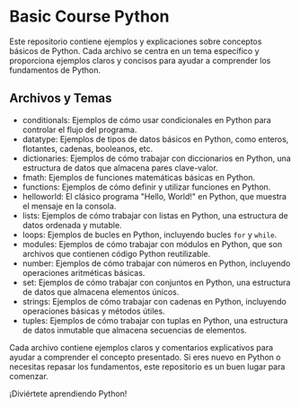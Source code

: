 # Basic Course Python

Este repositorio contiene ejemplos y explicaciones sobre conceptos básicos de Python. Cada archivo se centra en un tema específico y proporciona ejemplos claros y concisos para ayudar a comprender los fundamentos de Python.

## Archivos y Temas

- conditionals: Ejemplos de cómo usar condicionales en Python para controlar el flujo del programa.
- datatype: Ejemplos de tipos de datos básicos en Python, como enteros, flotantes, cadenas, booleanos, etc.
- dictionaries: Ejemplos de cómo trabajar con diccionarios en Python, una estructura de datos que almacena pares clave-valor.
- fmath: Ejemplos de funciones matemáticas básicas en Python.
- functions: Ejemplos de cómo definir y utilizar funciones en Python.
- helloworld: El clásico programa "Hello, World!" en Python, que muestra el mensaje en la consola.
- lists: Ejemplos de cómo trabajar con listas en Python, una estructura de datos ordenada y mutable.
- loops: Ejemplos de bucles en Python, incluyendo bucles `for` y `while`.
- modules: Ejemplos de cómo trabajar con módulos en Python, que son archivos que contienen código Python reutilizable.
- number: Ejemplos de cómo trabajar con números en Python, incluyendo operaciones aritméticas básicas.
- set: Ejemplos de cómo trabajar con conjuntos en Python, una estructura de datos que almacena elementos únicos.
- strings: Ejemplos de cómo trabajar con cadenas en Python, incluyendo operaciones básicas y métodos útiles.
- tuples: Ejemplos de cómo trabajar con tuplas en Python, una estructura de datos inmutable que almacena secuencias de elementos.

Cada archivo contiene ejemplos claros y comentarios explicativos para ayudar a comprender el concepto presentado. Si eres nuevo en Python o necesitas repasar los fundamentos, este repositorio es un buen lugar para comenzar.

¡Diviértete aprendiendo Python!
